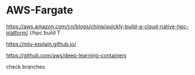 # AWS-Fargate
https://aws.amazon.com/cn/blogs/china/quickly-build-a-cloud-native-hpc-platform/   //hpc build T

https://mlu-explain.github.io/

https://github.com/aws/deep-learning-containers

check branches
